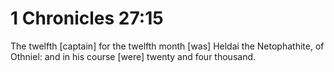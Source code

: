 # 1 Chronicles 27:15

The twelfth [captain] for the twelfth month [was] Heldai the Netophathite, of Othniel: and in his course [were] twenty and four thousand.